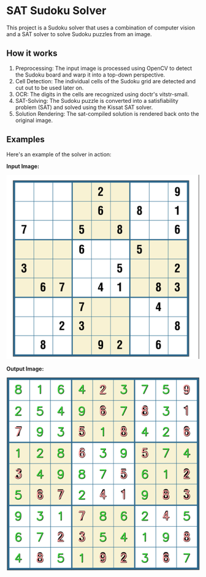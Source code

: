 # SAT Sudoku Solver

This project is a Sudoku solver that uses a combination of computer vision and a SAT solver to solve Sudoku puzzles from an image.

## How it works

1.  Preprocessing: The input image is processed using OpenCV to detect the Sudoku board and warp it into a top-down perspective.
2.  Cell Detection: The individual cells of the Sudoku grid are detected and cut out to be used later on.
3.  OCR: The digits in the cells are recognized using doctr's vitstr-small.
4.  SAT-Solving: The Sudoku puzzle is converted into a satisfiability problem (SAT) and solved using the Kissat SAT solver.
5.  Solution Rendering: The sat-compiled solution is rendered back onto the original image.

## Examples

Here's an example of the solver in action:

**Input Image:**

![Input Image](sudoku.png)

**Output Image:**

![Output Image](solution.png)
